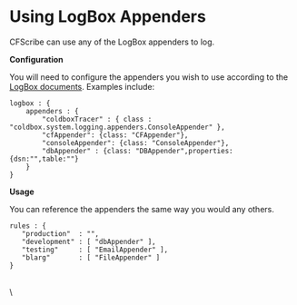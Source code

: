 # Using LogBox Appenders

CFScribe can use any of the LogBox appenders to log.&#x20;

**Configuration**

You will need to configure the appenders you wish to use according to the [LogBox documents](https://logbox.ortusbooks.com/configuration/configuring-logbox). Examples include:



```
logbox : {
    appenders : {
        "coldboxTracer" : { class : "coldbox.system.logging.appenders.ConsoleAppender" },
        "cfAppender": {class: "CFAppender"},
        "consoleAppender": {class: "ConsoleAppender"},
        "dbAppender" : {class: "DBAppender",properties:{dsn:"",table:""}
    }
}
```



**Usage**

You can reference the appenders the same way you would any others.&#x20;

```
rules : {
   "production"  : "",
   "development" : [ "dbAppender" ],
   "testing"     : [ "EmailAppender" ],
   "blarg"       : [ "FileAppender" ]
}
```

\
\


